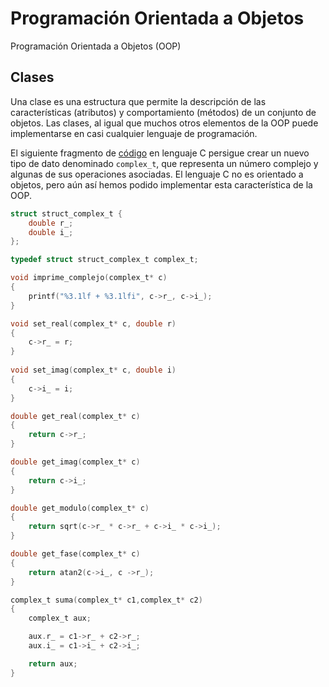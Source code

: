 # Programación Orientada a Objetos

Programación Orientada a Objetos (OOP)

## Clases

Una clase es una estructura que permite la descripción de las características (atributos) y comportamiento (métodos) de un conjunto de objetos. Las clases, al igual que muchos otros elementos de la OOP puede implementarse en casi cualquier lenguaje de programación. 

El siguiente fragmento de [código](complex/complex_1.c) en lenguaje C persigue crear un nuevo tipo de dato denominado `complex_t`, que representa un número complejo y algunas de sus operaciones asociadas. El lenguaje C no es orientado a objetos, pero aún así hemos podido implementar esta característica de la OOP.

```c
struct struct_complex_t {
	double r_;
	double i_;
};

typedef struct struct_complex_t complex_t; 

void imprime_complejo(complex_t* c)
{
	printf("%3.1lf + %3.1lfi", c->r_, c->i_);
}

void set_real(complex_t* c, double r)
{
	c->r_ = r;
}
	
void set_imag(complex_t* c, double i)
{
	c->i_ = i;
}

double get_real(complex_t* c)
{
	return c->r_;
}

double get_imag(complex_t* c)
{
	return c->i_;
}

double get_modulo(complex_t* c)
{
	return sqrt(c->r_ * c->r_ + c->i_ * c->i_);	
}

double get_fase(complex_t* c)
{
	return atan2(c->i_, c ->r_);	
}

complex_t suma(complex_t* c1,complex_t* c2)
{
	complex_t aux;

	aux.r_ = c1->r_ + c2->r_;
	aux.i_ = c1->i_ + c2->i_;

	return aux;
}
```



